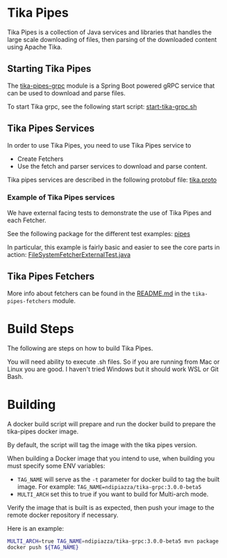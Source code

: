 # Tika Pipes

Tika Pipes is a collection of Java services and libraries that handles the large scale downloading of files, 
then parsing of the downloaded content using Apache Tika.

## Starting Tika Pipes

The [tika-pipes-grpc](tika-pipes-grpc) module is a Spring Boot powered gRPC service that can be used to download and parse files.

To start Tika grpc, see the following start script: [start-tika-grpc.sh](tika-pipes-grpc%2Fdocker-build%2Fstart-tika-grpc.sh)

## Tika Pipes Services

In order to use Tika Pipes, you need to use Tika Pipes service to 

* Create Fetchers
* Use the fetch and parser services to download and parse content.

Tika pipes services are described in the following protobuf file: [tika.proto](tika-pipes-proto%2Fsrc%2Fmain%2Fproto%2Ftika.proto)

### Example of Tika Pipes services

We have external facing tests to demonstrate the use of Tika Pipes and each Fetcher.

See the following package for the different test examples: [pipes](tika-pipes-test%2Fsrc%2Fmain%2Fjava%2Fpipes)

In particular, this example is fairly basic and easier to see the core parts in action: [FileSystemFetcherExternalTest.java](tika-pipes-test%2Fsrc%2Fmain%2Fjava%2Fpipes%2Ffilesystem%2FFileSystemFetcherExternalTest.java)

## Tika Pipes Fetchers

More info about fetchers can be found in the [README.md](tika-pipes-fetchers/README.md) in the `tika-pipes-fetchers` module.

# Build Steps

The following are steps on how to build Tika Pipes.

You will need ability to execute .sh files. So if you are running from Mac or Linux you are good. I haven't tried Windows but
it should work WSL or Git Bash.

# Building

A docker build script will prepare and run the docker build to prepare the tika-pipes docker image.

By default, the script will tag the image with the tika pipes version.

When building a Docker image that you intend to use, when building you must specify some ENV variables:

* `TAG_NAME` will serve as the `-t` parameter for docker build to tag the built image. For example: `TAG_NAME=ndipiazza/tika-grpc:3.0.0-beta5`
* `MULTI_ARCH` set this to true if you want to build for Multi-arch mode.

Verify the image that is built is as expected, then push your image to the remote docker repository if necessary.

Here is an example:

```bash
MULTI_ARCH=true TAG_NAME=ndipiazza/tika-grpc:3.0.0-beta5 mvn package
docker push ${TAG_NAME}
```
